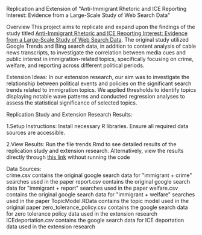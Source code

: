 Replication and Extension of "Anti-Immigrant Rhetoric and ICE Reporting Interest: Evidence from a Large-Scale Study of Web Search Data"

Overview
This project aims to replicate and expand upon the findings of the study titled [Anti-Immigrant Rhetoric and ICE Reporting Interest: Evidence from a Large-Scale Study of Web Search Data](https://www.cambridge.org/core/journals/british-journal-of-political-science/article/abs/antiimmigrant-rhetoric-and-ice-reporting-interest-evidence-from-a-largescale-study-of-web-search-data/AF982680AEC49AE65CACFD73352A44AD). The original study utilized Google Trends and Bing search data, in addition to content analysis of cable news transcripts, to investigate the correlation between media cues and public interest in immigration-related topics, specifically focusing on crime, welfare, and reporting across different political periods.

Extension Ideas: 
In our extension research, our aim was to investigate the relationship between political events and policies on the significant search trends related to immigration topics. We applied thresholds to identify topics displaying notable wave patterns and conducted regression analyses to assess the statistical significance of selected topics.

Replication Study and Extension Research Results:

1.Setup Instructions:
Install necessary R libraries.
Ensure all required data sources are accessible.

2.View Results:
Run the file trends.Rmd to see detailed results of the replication study and extension research.
Alternatively, view the results directly through [this link](https://htmlpreview.github.io/?https://github.com/msr-ds3/immigrant-news-2024-group-4/blob/main/trends.html) without running the code

Data Sources:  
crime.csv contains the original google search data for "immigrant + crime" searches used in the paper
report.csv contains the original google search data for "immigrant + report" searches used in the paper
welfare.csv contains the original google search data for "immigrant + welfare" searches used in the paper
TopicModel.RData contains the topic model used in the original paper
zero_tolerance_policy.csv contains the google search data for zero tolerance policy data used in the extension research
ICEdeportation.csv contains the google search data for ICE deportation data used in the extension research




